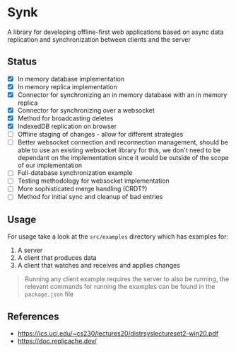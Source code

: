 # Synk

A library for developing offline-first web applications based on async data replication and synchronization between clients and the server

## Status

- [x] In memory database implementation
- [x] In memory replica implementation
- [x] Connector for synchronizing an in memory database with an in memory replica
- [x] Connector for synchronizing over a websocket
- [x] Method for broadcasting deletes
- [x] IndexedDB replication on browser
- [ ] Offline staging of changes - allow for different strategies
- [ ] Better websocket connection and reconnection management, should be able to use an existing websocket library for this, we don't need to be dependant on the implementation since it would be outside of the scope of our implementation
- [ ] Full-database synchronization example
- [ ] Testing methodology for websocket implementation
- [ ] More sophisticated merge handling (CRDT?)
- [ ] Method for initial sync and cleanup of bad entries

## Usage

For usage take a look at the `src/examples` directory which has examples for:

1. A server
2. A client that produces data
3. A client that watches and receives and applies changes

> Running any client example requires the server to also be running, the relevant commands for running the examples can be found in the `package.json` file

## References

- https://ics.uci.edu/~cs230/lectures20/distrsyslectureset2-win20.pdf
- https://doc.replicache.dev/
